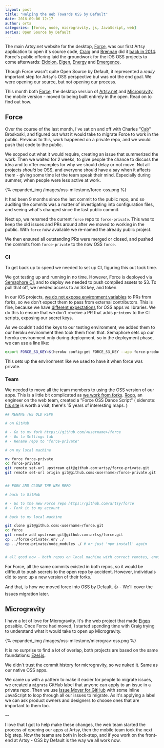 ```yaml
---
layout: post
title: "Helping the Web Towards OSS by Default"
date: 2016-09-06 12:17
author: orta
categories: [force, node, microgravity, js, JavaScript, web]
series: Open Source by Default
---
```


The main Artsy.net website for the desktop, [Force][force_gh], was our first Artsy application to open it's source code, [Craig][craig] and [Brennan][brennan] did it [back in 2014][force_oss]. Force's public offering laid the groundwork for the iOS OSS projects to come afterwards: [Eidolon][eidolon_oss], [Eigen][eigen_oss], [Energy][energy_oss] and [Emergence][emergence_oss].

Though Force wasn't quite Open Source by Default, it represented a _really_ important step for  Artsy's OSS perspective but was not the end goal. We were opening our source, but not opening our process.

This month both [Force][force_gh], the desktop version of [Artsy.net][artsy_net] and [Microgravity][mg_gh], the mobile version - moved to being built entirely in the open. Read on to find out how.

<!-- more -->

## Force

Over the course of the last month, I've sat on and off with Charles "[Cab][cab]" Broskoski, and figured out what it would take to migrate Force to work in the public. Previous to this, work happened on a private repo, and we would push that code to the public.

We scoped out what it would require, creating an issue that summerized the work. Then we waited for 2 weeks, to give people the chance to discuss the idea and to offer examples for why we should delay or not move. Not all projects _should_ be OSS, and everyone should have a say when it affects them - giving some time let the team speak their mind. Especially during summer, when people were less active at work.

{% expanded_img /images/oss-milestone/force-oss.png %}

It had been 9 months since the last commit to the public repo, and so auditing the commits was a matter of investigating into configuration files, and seeing what's changed since the last public commit. 

Next up, we renamed the current `force` repo to `force-private`. This was to keep the old issues and PRs around after we moved to working in the public. With `force` now available we re-named the already public project. 

We then ensured all outstanding PRs were merged or closed, and pushed the commits from `force-private` to the now OSS `force`.

### CI

To get back up to speed we needed to set up CI, figuring this out took time.

We got testing up and running in no time. However, Force is deployed via [Semaphore CI][semaphore], and to deploy we needed to push compiled assets to S3. To pull that off, we needed access to an S3 key, and token. 

In our iOS projects, [we do not expose environment variables][eidolon_pr] to PRs from forks, so we don't expect them to pass from external contributors. This is fine, because we have [different expectations][oss_expectations] for OSS apps vs libraries. We do this to ensure that we don't receive a PR that adds `printenv` to the CI scripts, exposing our secret keys.

As we couldn't add the keys to our testing environment, we added them to our heroku environment then took them from that. Semaphore sets up our heroku environment only during deployment, so in the deployment phase, we can use a line like:

```sh
export FORCE_S3_KEY=$(heroku config:get FORCE_S3_KEY --app force-production)
```

This sets up the environment like we used to have it when force was private. 

### Team

We needed to move all the team members to using the OSS version of our apps. This is a little bit complicated as [we work from forks][forks]. [Roop][roop], an engineer on the web team, created a "Force OSS Dance Script" ( sidenote: [his site][roop] is worth a visit, there's 15 years of interesting maps. )

```sh
## RENAME THE OLD REPO

# on GitHub

# - Go to my fork https://github.com/<username>/force
# - Go to Settings tab
# - Rename repo to "force-private"

# on my local machine

mv force force-private
cd force-private
git remote set-url upstream git@github.com:artsy/force-private.git
git remote set-url origin git@github.com:<username>/force-private.git


## FORK AND CLONE THE NEW REPO

# back to GitHub

# - Go to the new Force repo https://github.com/artsy/force
# - Fork it to my account

# back to my local machine

git clone git@github.com:<username>/force.git
cd force
git remote add upstream git@github.com:artsy/force.git
cp ../force-private/.env ./
cp ../force-private/node_modules ./ # or just 'npm install' again


# all good now - both repos on local machine with correct remotes, envs, deps
```

For Force, all the same commits existed in both repos, so it would be difficult to push secrets to the open repo by accident. However, individuals did to sync up a new version of their forks.

And that, is how we moved force into OSS by Default. :+1: - We'll cover the issues migration later.

## Microgravity

I have a lot of love for Microgravity. It's the web project that made [Eigen][eigen_tag] possible. Once Force had moved, I started spending time with Craig trying to understand what it would take to open up Microgravity.

{% expanded_img /images/oss-milestone/micrograv-oss.png %}

It is no surprise to find a lot of overlap, both projects are based on the same foundations: [Ezel.js][ezel]. 

We didn't trust the commit history for microgravity, so we nuked it. Same as our native OSS apps.

We came up with a pattern to make it easier for people to migrate issues, we created a `migrate` GitHub label that anyone can apply to an issue in a private repo. Then we use [Issue Mover for GitHub][issue_mover] with some inline JavaScript to loop through all our issues to migrate. As it's applying a label we can ask product owners and designers to choose ones that are important to them too.

--

I love that I got to help make these changes, the web team started the process of opening our apps at Artsy, then the mobile team took the next big step. Now the teams are both in lock-step, and if you work on the front-end at Artsy - OSS by Default is the way we all work now.

[brennan]: http://artsy.github.io/author/brennan
[craig]: http://artsy.github.io/author/craig
[cab]: http://charlesbroskoski.com/_/
[force_oss]: /blog/2014/09/05/we-open-sourced-our-isomorphic-javascript-website/
[eidolon_oss]: /blog/2014/11/13/eidolon-retrospective/
[eigen_oss]: /blog/2015/04/28/how-we-open-sourced-eigen/
[energy_oss]: /blog/2015/08/06/open-sourcing-energy/
[emergence_oss]: /blog/2015/11/05/Emergence-Code-Review/
[force_gh]: https://github.com/artsy/force
[mg_gh]: https://github.com/artsy/microgravity
[semaphore]: https://semaphoreci.com/
[eidolon_pr]: https://github.com/artsy/eidolon/pull/607
[oss_expectations]: http://artsy.github.io/blog/2016/01/13/OSS-Expectations/
[force_deploy]: https://github.com/artsy/force/blob/40741bfbff48f6851749eb9c3e5014b0702c8402/Makefile#L79
[forks]: /blog/2012/01/29/how-art-dot-sy-uses-github-to-build-art-dot-sy/
[roop]: http://www.anandarooproy.com/portfolio
[eigen_tag]: /blog/2015/04/28/how-we-open-sourced-eigen/
[ezel]: http://ezeljs.com
[issue_mover]: https://github-issue-mover.appspot.com
[artsy_net]: https://www.artsy.net/